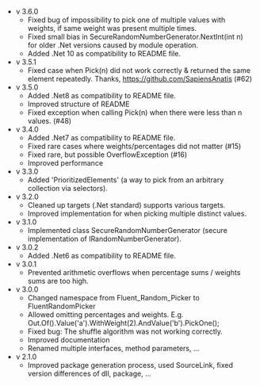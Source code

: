 - v 3.6.0
    - Fixed bug of impossibility to pick one of multiple values with weights, if same weight was present multiple times.
    - Fixed small bias in SecureRandomNumberGenerator.NextInt(int n) for older .Net versions caused by module operation.
    - Added .Net 10 as compatibility to README file.
- v 3.5.1
    - Fixed case when Pick(n) did not work correctly & returned the same element repeatedly. Thanks, https://github.com/SapiensAnatis (#62)
- v 3.5.0
    - Added .Net8 as compatibility to README file.
    - Improved structure of README
    - Fixed exception when calling Pick(n) when there were less than n values. (#48)
- v 3.4.0
    - Added .Net7 as compatibility to README file.
    - Fixed rare cases where weights/percentages did not matter (#15)
    - Fixed rare, but possible OverflowException (#16)
    - Improved performance
- v 3.3.0
    - Added 'PrioritizedElements' (a way to pick from an arbitrary collection via selectors).
- v 3.2.0
    - Cleaned up targets (.Net standard) supports various targets.
    - Improved implementation for when picking multiple distinct values.
- v 3.1.0
    - Implemented class SecureRandomNumberGenerator (secure implementation of IRandomNumberGenerator).
- v 3.0.2
    - Added .Net6 as compatibility to README file.
- v 3.0.1
    - Prevented arithmetic overflows when percentage sums / weights sums are too high.
- v 3.0.0
    - Changed namespace from Fluent_Random_Picker to FluentRandomPicker
    - Allowed omitting percentages and weights. E.g. Out.Of().Value('a').WithWeight(2).AndValue('b').PickOne();
    - Fixed bug: The shuffle algorithm was not working correctly.
    - Improved documentation
    - Renamed multiple interfaces, method parameters, ...
- v 2.1.0
    - Improved package generation process, used SourceLink, fixed version differences of dll, package, ...
